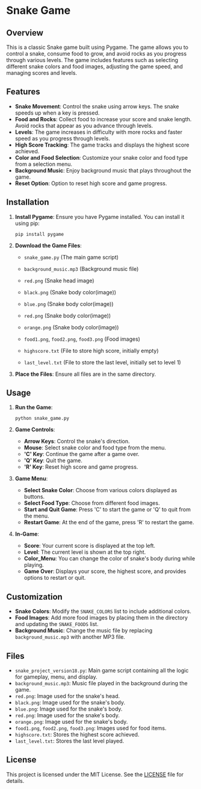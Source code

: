 # Snake Game

## Overview

This is a classic Snake game built using Pygame. The game allows you to control a snake, consume food to grow, and avoid rocks as you progress through various levels. The game includes features such as selecting different snake colors and food images, adjusting the game speed, and managing scores and levels.

## Features

- **Snake Movement**: Control the snake using arrow keys. The snake speeds up when a key is pressed.
- **Food and Rocks**: Collect food to increase your score and snake length. Avoid rocks that appear as you advance through levels.
- **Levels**: The game increases in difficulty with more rocks and faster speed as you progress through levels.
- **High Score Tracking**: The game tracks and displays the highest score achieved.
- **Color and Food Selection**: Customize your snake color and food type from a selection menu.
- **Background Music**: Enjoy background music that plays throughout the game.
- **Reset Option**: Option to reset high score and game progress.

## Installation

1. **Install Pygame**: Ensure you have Pygame installed. You can install it using pip:
    ```
    pip install pygame
    ```

2. **Download the Game Files**:
    - `snake_game.py` (The main game script)
    - `background_music.mp3` (Background music file)
    - `red.png` (Snake head image)
    - `black.png` (Snake body color(image))
    - `blue.png` (Snake body color(image))
    - `red.png` (Snake body color(image))
    - `orange.png` (Snake body color(image))

    - `food1.png`, `food2.png`, `food3.png` (Food images)
    - `highscore.txt` (File to store high score, initially empty)
    - `last_level.txt` (File to store the last level, initially set to level 1)


3. **Place the Files**: Ensure all files are in the same directory.

## Usage

1. **Run the Game**:
    ```
    python snake_game.py
    ```

2. **Game Controls**:
    - **Arrow Keys**: Control the snake's direction.
    - **Mouse**: Select snake color and food type from the menu.
    - **'C' Key**: Continue the game after a game over.
    - **'Q' Key**: Quit the game.
    - **'R' Key**: Reset high score and game progress.

3. **Game Menu**:
    - **Select Snake Color**: Choose from various colors displayed as buttons.
    - **Select Food Type**: Choose from different food images.
    - **Start and Quit Game**: Press 'C' to start the game or 'Q' to quit from the menu.
    - **Restart Game**: At the end of the game, press 'R' to restart the game.

4. **In-Game**:
    - **Score**: Your current score is displayed at the top left.
    - **Level**: The current level is shown at the top right.
    - **Color_Menu**: You can change the color of snake's body during while playing.
    - **Game Over**: Displays your score, the highest score, and provides options to restart or quit.

## Customization

- **Snake Colors**: Modify the `SNAKE_COLORS` list to include additional colors.
- **Food Images**: Add more food images by placing them in the directory and updating the `SNAKE_FOODS` list.
- **Background Music**: Change the music file by replacing `background_music.mp3` with another MP3 file.

## Files

- `snake_project_version18.py`: Main game script containing all the logic for gameplay, menu, and display.
- `background_music.mp3`: Music file played in the background during the game.
- `red.png`: Image used for the snake's head.
- `black.png`: Image used for the snake's body.
- `blue.png`: Image used for the snake's body.
- `red.png`: Image used for the snake's body.
- `orange.png`: Image used for the snake's body.
- `food1.png`, `food2.png`, `food3.png`: Images used for food items.
- `highscore.txt`: Stores the highest score achieved.
- `last_level.txt`: Stores the last level played.

## License

This project is licensed under the MIT License. See the [LICENSE](LICENSE) file for details.
